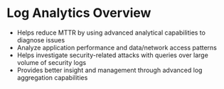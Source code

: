 # Log Analytics Overview

* Helps reduce MTTR by using advanced analytical capabilities to diagnose issues
* Analyze application performance and data/network access patterns
* Helps investigate security-related attacks with queries over large volume of security logs
* Provides better insight and management through advanced log aggregation capabilities
